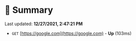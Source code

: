 # 📖 Summary
Last updated: **12/27/2021, 2:47:21 PM**

- `GET` [https://google.com](https://google.com) - **Up** (103ms)

